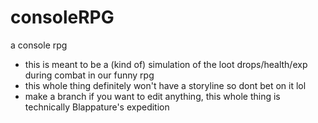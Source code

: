 # consoleRPG
a console rpg
- this is meant to be a (kind of) simulation of the loot drops/health/exp during combat in our funny rpg
- this whole thing definitely won't have a storyline so dont bet on it lol
- make a branch if you want to edit anything, this whole thing is technically Blappature's expedition
